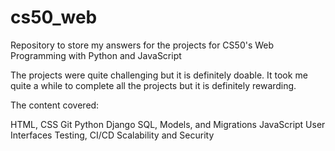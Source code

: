 # cs50_web
Repository to store my answers for the projects for CS50's Web Programming with Python and JavaScript

The projects were quite challenging but it is definitely doable. It took me quite a while to complete all the projects but it is definitely rewarding. 

The content covered:

HTML, CSS
Git
Python
Django
SQL, Models, and Migrations
JavaScript
User Interfaces
Testing, CI/CD
Scalability and Security
